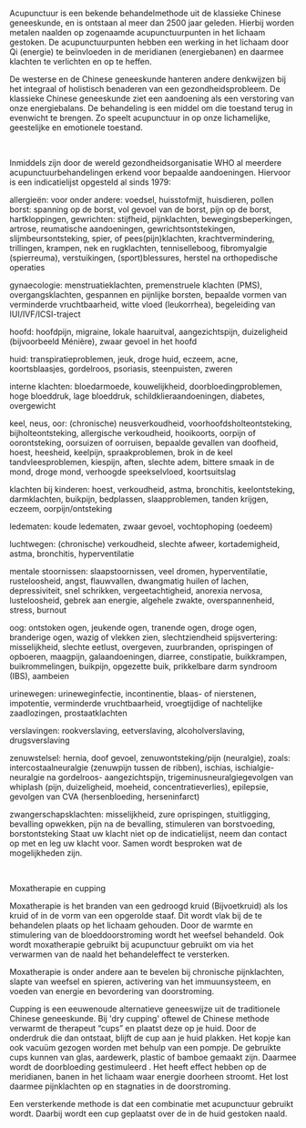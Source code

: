 Acupunctuur is een bekende behandelmethode uit de klassieke Chinese geneeskunde, en is ontstaan al meer dan 2500 jaar geleden. Hierbij worden metalen naalden op zogenaamde acupunctuurpunten in het lichaam gestoken. De acupunctuurpunten hebben een werking in het lichaam door Qi (energie) te beïnvloeden in de meridianen (energiebanen) en daarmee klachten te verlichten en op te heffen.

De westerse en de Chinese geneeskunde hanteren andere denkwijzen bij het integraal of holistisch benaderen van een gezondheidsprobleem. De klassieke Chinese geneeskunde ziet een aandoening als een verstoring van onze energiebalans. De behandeling is een middel om die toestand terug in evenwicht te brengen. Zo speelt acupunctuur in op onze lichamelijke, geestelijke en emotionele toestand.

&nbsp;

Inmiddels zijn door de wereld gezondheidsorganisatie WHO al meerdere acupunctuurbehandelingen erkend voor bepaalde aandoeningen. Hiervoor is een indicatielijst opgesteld al sinds 1979:

allergieën: voor onder andere: voedsel, huisstofmijt, huisdieren, pollen
borst: spanning op de borst, vol gevoel van de borst, pijn op de borst, hartkloppingen,
gewrichten: stijfheid, pijnklachten, bewegingsbeperkingen, artrose, reumatische aandoeningen, gewrichtsontstekingen, slijmbeursontsteking, spier, of pees(pijn)klachten, krachtvermindering, trillingen, krampen, nek en rugklachten, tenniselleboog, fibromyalgie (spierreuma), verstuikingen, (sport)blessures, herstel na orthopedische operaties

gynaecologie: menstruatieklachten, premenstruele klachten (PMS), overgangsklachten, gespannen en pijnlijke borsten, bepaalde vormen van verminderde vruchtbaarheid, witte vloed (leukorrhea), begeleiding van IUI/IVF/ICSI-traject

hoofd: hoofdpijn, migraine, lokale haaruitval, aangezichtspijn, duizeligheid (bijvoorbeeld Ménière), zwaar gevoel in het hoofd

huid: transpiratieproblemen, jeuk, droge huid, eczeem, acne, koortsblaasjes, gordelroos, psoriasis, steenpuisten, zweren

interne klachten: bloedarmoede, kouwelijkheid, doorbloedingproblemen, hoge bloeddruk, lage bloeddruk, schildklieraandoeningen, diabetes, overgewicht

keel, neus, oor: (chronische) neusverkoudheid, voorhoofdsholteontsteking, bijholteontsteking, allergische verkoudheid, hooikoorts, oorpijn of oorontsteking, oorsuizen of oorruisen, bepaalde gevallen van doofheid, hoest, heesheid, keelpijn, spraakproblemen, brok in de keel tandvleesproblemen, kiespijn, aften, slechte adem, bittere smaak in de mond, droge mond, verhoogde speekselvloed, koortsuitslag

klachten bij kinderen: hoest, verkoudheid, astma, bronchitis, keelontsteking, darmklachten, buikpijn, bedplassen, slaapproblemen, tanden krijgen, eczeem, oorpijn/ontsteking

ledematen: koude ledematen, zwaar gevoel, vochtophoping (oedeem)

luchtwegen: (chronische) verkoudheid, slechte afweer, kortademigheid, astma, bronchitis, hyperventilatie

mentale stoornissen: slaapstoornissen, veel dromen, hyperventilatie, rusteloosheid, angst, flauwvallen, dwangmatig huilen of lachen, depressiviteit, snel schrikken, vergeetachtigheid, anorexia nervosa, lusteloosheid, gebrek aan energie, algehele zwakte, overspannenheid, stress, burnout

oog: ontstoken ogen, jeukende ogen, tranende ogen, droge ogen, branderige ogen, wazig of vlekken zien, slechtziendheid
spijsvertering: misselijkheid, slechte eetlust, overgeven, zuurbranden, oprispingen of opboeren, maagpijn, galaandoeningen, diarree, constipatie, buikkrampen, buikrommelingen, buikpijn, opgezette buik, prikkelbare darm syndroom (IBS), aambeien

urinewegen: urineweginfectie, incontinentie, blaas- of nierstenen, impotentie, verminderde vruchtbaarheid, vroegtijdige of nachtelijke zaadlozingen, prostaatklachten

verslavingen: rookverslaving, eetverslaving, alcoholverslaving, drugsverslaving

zenuwstelsel: hernia, doof gevoel, zenuwontsteking/pijn (neuralgie), zoals: intercostaalneuralgie (zenuwpijn tussen de ribben), ischias, ischialgie- neuralgie na gordelroos- aangezichtspijn, trigeminusneuralgiegevolgen van whiplash (pijn, duizeligheid, moeheid, concentratieverlies), epilepsie, gevolgen van CVA (hersenbloeding, herseninfarct)

zwangerschapsklachten: misselijkheid, zure oprispingen, stuitligging, bevalling opwekken, pijn na de bevalling, stimuleren van borstvoeding, borstontsteking
Staat uw klacht niet op de indicatielijst, neem dan contact op met en leg uw klacht voor. Samen wordt besproken wat de mogelijkheden zijn.

&nbsp;

Moxatherapie en cupping

Moxatherapie is het branden van een gedroogd kruid (Bijvoetkruid) als los kruid of in de vorm van een opgerolde staaf. Dit wordt vlak bij de te behandelen plaats op het lichaam gehouden. Door de warmte en stimulering van de bloeddoorstroming wordt het weefsel behandeld. Ook wordt moxatherapie gebruikt bij acupunctuur gebruikt om via het verwarmen van de naald het behandeleffect te versterken.

Moxatherapie is onder andere aan te bevelen bij chronische pijnklachten, slapte van weefsel en spieren, activering van het immuunsysteem, en voeden van energie en bevordering  van doorstroming.

Cupping is een eeuwenoude alternatieve geneeswijze uit de traditionele Chinese geneeskunde. 
Bij 'dry cupping' oftewel de Chinese methode verwarmt de therapeut “cups” en plaatst deze op je huid. Door de onderdruk die dan ontstaat, blijft de cup aan je huid plakken. Het kopje kan ook vacuüm gezogen worden met behulp van een pompje. De gebruikte cups kunnen van glas, aardewerk, plastic of bamboe gemaakt zijn. Daarmee wordt de doorbloeding gestimuleerd . Het heeft effect hebben op de meridianen, banen in het lichaam waar energie doorheen stroomt. Het lost daarmee pijnklachten op en stagnaties in de doorstroming.

Een versterkende methode is dat een combinatie met acupunctuur gebruikt wordt. Daarbij wordt een cup geplaatst over de in de huid gestoken naald.
